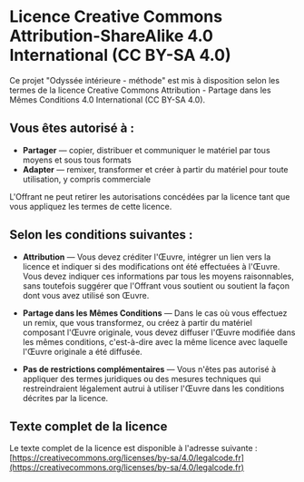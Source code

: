 # Licence Creative Commons Attribution-ShareAlike 4.0 International (CC BY-SA 4.0)

Ce projet "Odyssée intérieure - méthode" est mis à disposition selon les termes de la licence Creative Commons Attribution - Partage dans les Mêmes Conditions 4.0 International (CC BY-SA 4.0).

## Vous êtes autorisé à :

- **Partager** — copier, distribuer et communiquer le matériel par tous moyens et sous tous formats
- **Adapter** — remixer, transformer et créer à partir du matériel pour toute utilisation, y compris commerciale

L'Offrant ne peut retirer les autorisations concédées par la licence tant que vous appliquez les termes de cette licence.

## Selon les conditions suivantes :

- **Attribution** — Vous devez créditer l'Œuvre, intégrer un lien vers la licence et indiquer si des modifications ont été effectuées à l'Œuvre. Vous devez indiquer ces informations par tous les moyens raisonnables, sans toutefois suggérer que l'Offrant vous soutient ou soutient la façon dont vous avez utilisé son Œuvre.

- **Partage dans les Mêmes Conditions** — Dans le cas où vous effectuez un remix, que vous transformez, ou créez à partir du matériel composant l'Œuvre originale, vous devez diffuser l'Œuvre modifiée dans les mêmes conditions, c'est-à-dire avec la même licence avec laquelle l'Œuvre originale a été diffusée.

- **Pas de restrictions complémentaires** — Vous n'êtes pas autorisé à appliquer des termes juridiques ou des mesures techniques qui restreindraient légalement autrui à utiliser l'Œuvre dans les conditions décrites par la licence.

## Texte complet de la licence

Le texte complet de la licence est disponible à l'adresse suivante :
[https://creativecommons.org/licenses/by-sa/4.0/legalcode.fr](https://creativecommons.org/licenses/by-sa/4.0/legalcode.fr)
